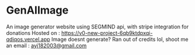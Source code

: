 ﻿# GenAIImage
An image generator website using SEGMIND api, with stripe integration for donations
Hosted on : https://v0-new-project-6qb9ktdpxqi-qdiqos.vercel.app
Image doesnt generate? Ran out of credits lol, shoot me an email : ayj182003@gmail.com
